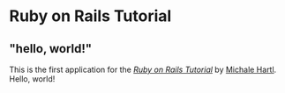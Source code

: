 # Ruby on Rails Tutorial

## "hello, world!"

This is the first application for the 
[*Ruby on Rails Tutorial*](http://railstutorial.org/)
by [Michale Hartl](http://michaelhartl.com/).  Hello, world!
